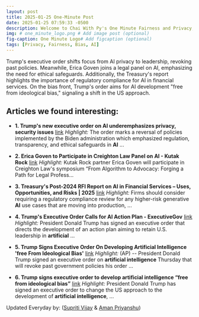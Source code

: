 ```yaml
---
layout: post
title: 2025-01-25 One-Minute Post
date: 2025-01-25 07:59:33 -0500
description: Welcome to Chai With Py's One Minute Fairness and Privacy, which aims to provide you the current happenings in the world of Fairness, Privacy, and AI.
img: # one_minute_logo.png # Add image post (optional)
fig-caption: One Minute Logo# Add figcaption (optional)
tags: [Privacy, Fairness, Bias, AI]
---
```


Trump's executive order shifts focus from AI privacy to leadership, revoking past policies. Meanwhile, Erica Goven joins a legal panel on AI, emphasizing the need for ethical safeguards. Additionally, the Treasury's report highlights the importance of regulatory compliance for AI in financial services. On the bias front, Trump's order aims for AI development "free from ideological bias," signaling a shift in the US approach.

## Articles we found interesting:

- **1. Trump&#39;s new executive order on <b>AI</b> underemphasizes <b>privacy</b>, security issues** [link](https://www.biometricupdate.com/202501/trumps-new-executive-order-on-ai-underemphasizes-privacy-security-issues)
_Highlight:_ The order marks a reversal of policies implemented by the Biden administration which emphasized regulation, transparency, and ethical safeguards in <b>AI</b>&nbsp;...

- **2. Erica Goven to Participate in Creighton Law Panel on <b>AI</b> - Kutak Rock** [link](https://www.kutakrock.com/newspublications/news/2025/january/erica-goven-to-speak-at-creighton-law-panel-on-ai)
_Highlight:_ Kutak Rock partner Erica Goven will participate in Creighton Law&#39;s symposium “From Algorithm to Advocacy: Forging a Path for Legal Profess...

- **3. Treasury&#39;s Post-2024 RFI Report on <b>AI</b> in Financial Services – Uses, Opportunities, and Risks | 2025** [link](https://www.debevoise.com/insights/publications/2025/01/treasurys-post-2024-rfi-report-on-ai-in-financial)
_Highlight:_ Firms should consider requiring a regulatory compliance review for any higher-risk generative <b>AI</b> use cases that are moving into production,&nbsp;...

- **4. Trump&#39;s Executive Order Calls for <b>AI</b> Action Plan - ExecutiveGov** [link](https://executivegov.com/2025/01/trump-executive-order-ai-action-plan/)
_Highlight:_ President Donald Trump has signed an executive order that directs the development of an action plan aiming to retain U.S. leadership in <b>artificial</b>&nbsp;...

- **5. Trump Signs Executive Order On Developing <b>Artificial Intelligence</b> &#39;free From Ideological <b>Bias</b>&#39;** [link](https://www.dtnpf.com/agriculture/web/ag/news/world-policy/article/2025/01/24/trump-signs-executive-order-free)
_Highlight:_ (AP) -- President Donald Trump signed an executive order on <b>artificial intelligence</b> Thursday that will revoke past government policies his order&nbsp;...

- **6. Trump signs executive order to develop <b>artificial intelligence</b> “free from ideological <b>bias</b>”** [link](https://mezha.media/en/2025/01/24/trump-signs-executive-order-to-develop-artificial-intelligence-free-from-ideological-bias/)
_Highlight:_ President Donald Trump has signed an executive order to change the US approach to the development of <b>artificial intelligence</b>,&nbsp;...


Updated Everyday by: (<a href="https://supritivijay.github.io/">Supriti Vijay</a> & <a href="https://amanpriyanshu.github.io/">Aman Priyanshu</a>)
